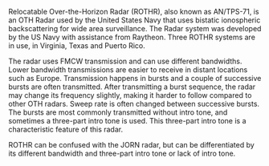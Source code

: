 Relocatable Over-the-Horizon Radar (ROTHR), also known as AN/TPS-71, is an OTH Radar used by the United States Navy that uses bistatic ionospheric backscattering for wide area surveillance. The Radar system was developed by the US Navy with assistance from Raytheon. Three ROTHR systems are in use, in Virginia, Texas and Puerto Rico.

The radar uses FMCW transmission and can use different bandwidths. Lower bandwidth transmissions are easier to receive in distant locations such as Europe. Transmission happens in bursts and a couple of successive bursts are often transmitted. After transmitting a burst sequence, the radar may change its frequency slightly, making it harder to follow compared to other OTH radars. Sweep rate is often changed between successive bursts. The bursts are most commonly transmitted without intro tone, and sometimes a three-part intro tone is used. This three-part intro tone is a characteristic feature of this radar.


ROTHR can be confused with the JORN radar, but can be differentiated by its different bandwidth and three-part intro tone or lack of intro tone.